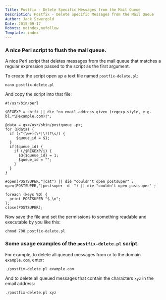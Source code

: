 ```yaml
---
Title: Postfix - Delete Specific Messages from the Mail Queue
Description: Postfix - Delete Specific Messages from the Mail Queue
Author: Jack Szwergold
Date: 2015-09-17
Robots: noindex,nofollow
Template: index
---
```


### A nice Perl script  to flush the mail queue. 

A nice Perl script that deletes messages from the mail queue that matches a regular expression passed to the script as the first argument.

To create the script open up a text file named `postfix-delete.pl`:

    nano postfix-delete.pl

And copy the script into that file:

    #!/usr/bin/perl
     
    $REGEXP = shift || die "no email-address given (regexp-style, e.g. bl.*\@example.com)!";
     
    @data = qx</usr/sbin/postqueue -p>;
    for (@data) {
      if (/^(\w+)(\*|\!)?\s/) {
         $queue_id = $1;
      }
      if($queue_id) {
        if (/$REGEXP/i) {
          $Q{$queue_id} = 1;
          $queue_id = "";
        }
      }
    }
     
    #open(POSTSUPER,"|cat") || die "couldn't open postsuper" ;
    open(POSTSUPER,"|postsuper -d -") || die "couldn't open postsuper" ;
     
    foreach (keys %Q) {
      print POSTSUPER "$_\n";
    };
    close(POSTSUPER);

Now save the file and set the permissions to something readable and executable by you like this:

    chmod 700 postfix-delete.pl

### Some usage examples of the `postfix-delete.pl` script.

For example, to delete all queued messages from or to the domain `example.com`, enter:

    ./postfix-delete.pl example.com

And to delete all queued messages that contain the characters `xyz` in the email address:

    ./postfix-delete.pl xyz

